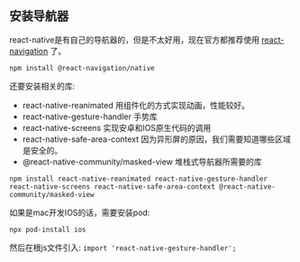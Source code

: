 ## 安装导航器

react-native是有自己的导航器的，但是不太好用，现在官方都推荐使用 [react-navigation](https://reactnavigation.org/) 了。

```shell
npm install @react-navigation/native
```
还要安装相关的库:
* react-native-reanimated 用组件化的方式实现动画，性能较好。
* react-native-gesture-handler 手势库
* react-native-screens 实现安卓和IOS原生代码的调用
* react-native-safe-area-context 因为异形屏的原因，我们需要知道哪些区域是安全的。
* @react-native-community/masked-view 堆栈式导航器所需要的库

```shell
npm install react-native-reanimated react-native-gesture-handler react-native-screens react-native-safe-area-context @react-native-community/masked-view
```
如果是mac开发IOS的话，需要安装pod:
```shell
npx pod-install ios
```
然后在根js文件引入: `import 'react-native-gesture-handler';`